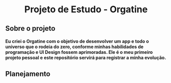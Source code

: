 <h1 align="center"> Projeto de Estudo - Orgatine </h1>

## Sobre o projeto
#### Eu criei o Orgatine com o objetivo de desenvolver um app e todo o universo que o rodeia do zero, conforme minhas habilidades de programação e UI Design fossem aprimoradas. Ele é o meu primeiro projeto pessoal e este repositório servirá para registrar a minha evolução.

## Planejamento 


